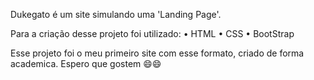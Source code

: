 Dukegato é um site simulando uma 'Landing Page'. 

Para a criação desse projeto foi utilizado:
• HTML
• CSS
• BootStrap

Esse projeto foi o meu primeiro site com esse formato, criado de forma academica.
Espero que gostem 😄😄
